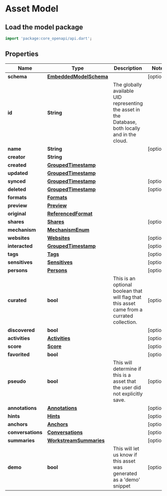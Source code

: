 # Asset Model

## Load the model package
```dart
import 'package:core_openapi/api.dart';
```

## Properties
Name | Type | Description | Notes
------------ | ------------- | ------------- | -------------
**schema** | [**EmbeddedModelSchema**](EmbeddedModelSchema) |  | [optional] 
**id** | **String** | The globally available UID representing the asset in the Database, both locally and in the cloud. | 
**name** | **String** |  | [optional] 
**creator** | **String** |  | 
**created** | [**GroupedTimestamp**](GroupedTimestamp) |  | 
**updated** | [**GroupedTimestamp**](GroupedTimestamp) |  | 
**synced** | [**GroupedTimestamp**](GroupedTimestamp) |  | [optional] 
**deleted** | [**GroupedTimestamp**](GroupedTimestamp) |  | [optional] 
**formats** | [**Formats**](Formats) |  | 
**preview** | [**Preview**](Preview) |  | 
**original** | [**ReferencedFormat**](ReferencedFormat) |  | 
**shares** | [**Shares**](Shares) |  | [optional] 
**mechanism** | [**MechanismEnum**](MechanismEnum) |  | 
**websites** | [**Websites**](Websites) |  | [optional] 
**interacted** | [**GroupedTimestamp**](GroupedTimestamp) |  | [optional] 
**tags** | [**Tags**](Tags) |  | [optional] 
**sensitives** | [**Sensitives**](Sensitives) |  | [optional] 
**persons** | [**Persons**](Persons) |  | [optional] 
**curated** | **bool** | This is an optional boolean that will flag that this asset came from a currated collection. | [optional] 
**discovered** | **bool** |  | [optional] 
**activities** | [**Activities**](Activities) |  | [optional] 
**score** | [**Score**](Score) |  | [optional] 
**favorited** | **bool** |  | [optional] 
**pseudo** | **bool** | This will determine if this is a asset that the user did not explicitly save. | [optional] 
**annotations** | [**Annotations**](Annotations) |  | [optional] 
**hints** | [**Hints**](Hints) |  | [optional] 
**anchors** | [**Anchors**](Anchors) |  | [optional] 
**conversations** | [**Conversations**](Conversations) |  | [optional] 
**summaries** | [**WorkstreamSummaries**](WorkstreamSummaries) |  | [optional] 
**demo** | **bool** | This will let us know if this asset was generated as a 'demo' snippet | [optional] 




